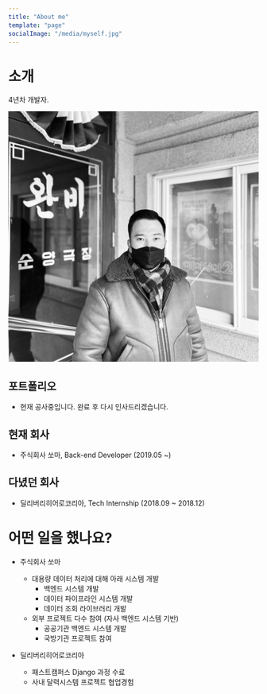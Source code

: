```yaml
---
title: "About me"
template: "page"
socialImage: "/media/myself.jpg"
---
```


# 소개

4년차 개발자.

![me-at-the-azit](/media/myself.jpg)


## 포트폴리오

* 현재 공사중입니다. 완료 후 다시 인사드리겠습니다.

## 현재 회사
* 주식회사 쏘마, Back-end Developer (2019.05 ~)

## 다녔던 회사
* 딜리버리히어로코리아, Tech Internship (2018.09 ~ 2018.12)

# 어떤 일을 했나요?
* 주식회사 쏘마
    * 대용량 데이터 처리에 대해 아래 시스템 개발
        * 백엔드 시스템 개발
        * 데이터 파이프라인 시스템 개발
        * 데이터 조회 라이브러리 개발
    * 외부 프로젝트 다수 참여 (자사 백엔드 시스템 기반)
        * 공공기관 백엔드 시스템 개발
        * 국방기관 프로젝트 참여

* 딜리버리히어로코리아
    * 패스트캠퍼스 Django 과정 수료
    * 사내 달력시스템 프로젝트 협업경험

